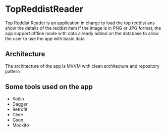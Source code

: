 # TopReddistReader
Top Reddist Reader is an application in charge to load the top reddist ans show the details of the reddist item if the image is in PNG or JPG format, the app support offline mode with data already added on the database to allow the user to use the app with basic data

## Architecture 
The architecture of the app is MVVM with clean architecture and repository pattern

## Some tools used on the app
- Kotlin
- Dagger
- Retrofit
- Glide
- Gson
- Mockito

